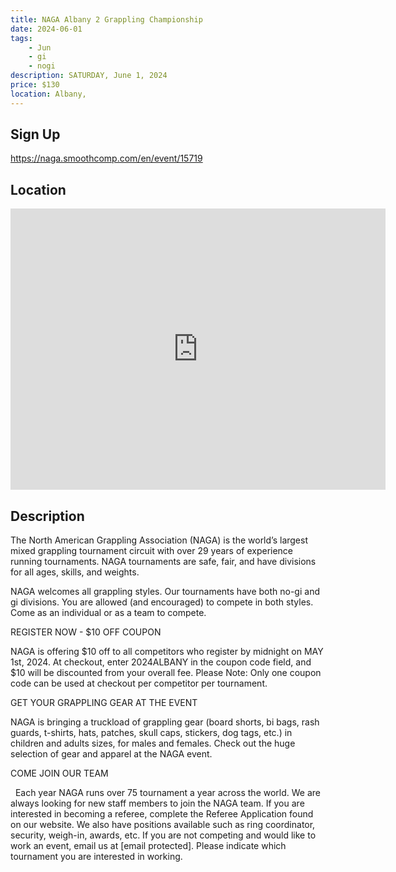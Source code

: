 ```yaml
---
title: NAGA Albany 2 Grappling Championship
date: 2024-06-01
tags:
    - Jun
    - gi 
    - nogi 
description: SATURDAY, June 1, 2024
price: $130
location: Albany,
---
```

## Sign Up
https://naga.smoothcomp.com/en/event/15719

## Location
<iframe src="https://www.google.com/maps/embed?pb=!1m18!1m12!1m3!1d12345.6789!2d-73.7623628!3d42.6567961!2m3!1f0!2f0!3f0!3m2!1i1024!2i768!4f13.1!3m3!1m2!1s0x0%3A0x0!2z42.6567961!5e0!3m2!1sen!2sus!4v1234567890" width="600" height="450" style="border:0;" allowfullscreen="" loading="lazy"></iframe>

## Description
The North American Grappling Association (NAGA) is the world’s largest mixed grappling tournament circuit with over 29 years of experience running tournaments. NAGA tournaments are safe, fair, and have divisions for all ages, skills, and weights.


NAGA welcomes all grappling styles. Our tournaments have both no-gi and gi divisions. You are allowed (and encouraged) to compete in both styles. Come as an individual or as a team to compete.


REGISTER NOW - $10 OFF COUPON


NAGA is offering $10 off to all competitors who register by midnight on MAY 1st, 2024. At checkout, enter 2024ALBANY in the coupon code field, and $10 will be discounted from your overall fee. Please Note: Only one coupon code can be used at checkout per competitor per tournament. 


GET YOUR GRAPPLING GEAR AT THE EVENT


NAGA is bringing a truckload of grappling gear (board shorts, bi bags, rash guards, t-shirts, hats, patches, skull caps, stickers, dog tags, etc.) in children and adults sizes, for males and females. Check out the huge selection of gear and apparel at the NAGA event.  


COME JOIN OUR TEAM


  Each year NAGA runs over 75 tournament a year across the world. We are always looking for new staff members to join the NAGA team. If you are interested in becoming a referee, complete the Referee Application found on our website. We also have positions available such as ring coordinator, security, weigh-in, awards, etc. If you are not competing and would like to work an event, email us at [email protected]. Please indicate which tournament you are interested in working.